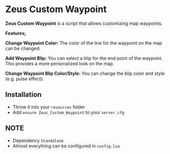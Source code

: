 # Zeus Custom Waypoint
**Zeus Custom Waypoint** is a script that allows customizing map waypoints.

**Features;**

**Change Waypoint Color:** The color of the line for the waypoint on the map can be changed.

**Add Waypoint Blip:** You can select a blip for the end point of the waypoint. This provides a more personalized look on the map.

**Change Waypoint Blip Color/Style:** You can change the blip color and style (e.g. pulse effect).

## Installation
- Throw it into your `resources` folder
- Add `ensure Zeus_Custom_Waypoint` to your `server.cfg`

## NOTE
- Dependency `Standalone`
- Almost everything can be configured in `config.lua`